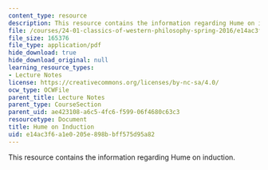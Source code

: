```yaml
---
content_type: resource
description: This resource contains the information regarding Hume on induction.
file: /courses/24-01-classics-of-western-philosophy-spring-2016/e14ac3f6a1e0205e898bbff575d95a82_MIT24_01S16_SES16.pdf
file_size: 165376
file_type: application/pdf
hide_download: true
hide_download_original: null
learning_resource_types:
- Lecture Notes
license: https://creativecommons.org/licenses/by-nc-sa/4.0/
ocw_type: OCWFile
parent_title: Lecture Notes
parent_type: CourseSection
parent_uid: ae423108-a6c5-4fc6-f599-06f4680c63c3
resourcetype: Document
title: Hume on Induction
uid: e14ac3f6-a1e0-205e-898b-bff575d95a82
---
```

This resource contains the information regarding Hume on induction.